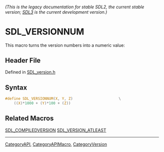 ###### (This is the legacy documentation for stable SDL2, the current stable version; [SDL3](https://wiki.libsdl.org/SDL3/) is the current development version.)
# SDL_VERSIONNUM

This macro turns the version numbers into a numeric value:

## Header File

Defined in [SDL_version.h](https://github.com/libsdl-org/SDL/blob/SDL2/include/SDL_version.h)

## Syntax

```c
#define SDL_VERSIONNUM(X, Y, Z)                     \
    ((X)*1000 + (Y)*100 + (Z))
```

## Related Macros

[SDL_COMPILEDVERSION](SDL_COMPILEDVERSION)
[SDL_VERSION_ATLEAST](SDL_VERSION_ATLEAST)

----
[CategoryAPI](CategoryAPI), [CategoryAPIMacro](CategoryAPIMacro), [CategoryVersion](CategoryVersion)


